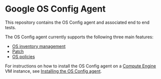 # Google OS Config Agent

This repository contains the OS Config agent and associated end to end tests.

The OS Config agent currently supports the following three main features:
- [OS inventory management](https://cloud.google.com/compute/docs/instances/os-inventory-management)
- [Patch](https://cloud.google.com/compute/docs/os-patch-management)
- [OS policies](https://cloud.google.com/compute/docs/os-config-management)

For instructions on how to install the OS Config agent on a [Compute Engine](https://cloud.google.com/compute) VM instance, see [Installing the OS Config agent](https://cloud.google.com/compute/docs/manage-os#agent-install).

